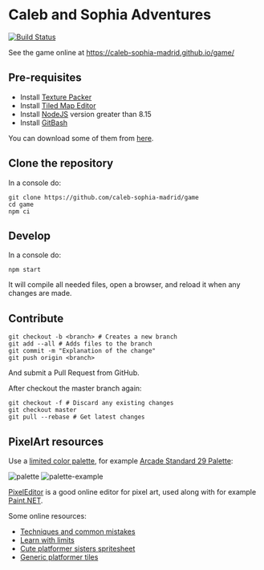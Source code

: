 # Caleb and Sophia Adventures

[![Build Status](https://travis-ci.org/caleb-sophia-madrid/game.svg?branch=master)](https://travis-ci.org/caleb-sophia-madrid/game)

See the game online at https://caleb-sophia-madrid.github.io/game/

## Pre-requisites

* Install [Texture Packer](https://www.codeandweb.com/texturepacker)
* Install [Tiled Map Editor](https://www.mapeditor.org/)
* Install [NodeJS](https://nodejs.org/es/) version greater than 8.15
* Install [GitBash](https://gitforwindows.org/)

You can download some of them from [here](https://github.com/caleb-sophia-madrid/game/tree/master/bin).

## Clone the repository

In a console do:

```shell
git clone https://github.com/caleb-sophia-madrid/game
cd game
npm ci
```

## Develop

In a console do:

```shell
npm start
```

It will compile all needed files, open a browser, and reload it when any changes are made.

## Contribute

```shell
git checkout -b <branch> # Creates a new branch
git add --all # Adds files to the branch
git commit -m "Explanation of the change"
git push origin <branch>
```

And submit a Pull Request from GitHub.

After checkout the master branch again:

```shell
git checkout -f # Discard any existing changes
git checkout master
git pull --rebase # Get latest changes
```

## PixelArt resources

Use a [limited color palette](https://stuartspixelgames.com/2018/07/15/retro-game-colour-palettes-and-tools/), for example [Arcade Standard 29 Palette](https://lospec.com/palette-list/arcade-standard-29):

![palette](https://stuartspixelgames.files.wordpress.com/2018/07/arcade-standard-29.png?w=700)
![palette-example](https://lospec.com/images/palette-list/arcade-standard-29-palette-example-palette-example-by-grafxkid.png)

[PixelEditor](https://lospec.com/pixel-editor/app/arcade-standard-29) is a good online editor for pixel art, used along with for example [Paint.NET](https://www.getpaint.net/).

Some online resources:

* [Techniques and common mistakes](https://www.youtube.com/watch?v=gW1G_FLsuEs)
* [Learn with limits](https://www.youtube.com/watch?v=FbCw-_iRdc8)
* [Cute platformer sisters spritesheet](https://opengameart.org/content/cute-platformer-sisters)
* [Generic platformer tiles](https://opengameart.org/content/generic-platformer-tiles)